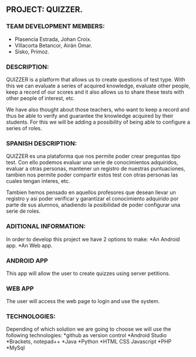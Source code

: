 ## PROJECT: QUIZZER.


### TEAM DEVELOPMENT MEMBERS:
* Plasencia Estrada, Johan Croix.
* Villacorta Betancor, Airán Omar.
* Sisko, Primoz.

### DESCRIPTION:
QUIZZER is a platform that allows us to create questions of test type. With this we can evaluate a series of acquired knowledge, evaluate other people, keep a record of our scores and it also allows us to share these tests with other people of interest, etc. 

We have also thought about those teachers, who want to keep a record and thus be able to verify and guarantee the knowledge acquired by their students. For this we will be adding a possibility of being able to configure a series of roles.

### SPANISH DESCRIPTION:
QUIZZER es una plataforma que nos permite poder crear preguntas tipo test. Con ello podemos evaluar una serie de conocimientos adquiridos, evaluar a otras personas, mantener un registro de nuestras puntuaciones, tambien nos permite poder compartir estos test con otras personas las cuales tengan interes, etc.

Tambien hemos pensado en aquellos profesores que desean llevar un registro y asi poder verificar y garantizar el conocimiento adquirido por parte de sus alumnos, añadiendo la posibilidad de poder configurar una serie de roles.  

### ADITIONAL INFORMATION:
In order to develop this project we have 2 options to make:
    *An Android app.
    *An Web app.

### ANDROID APP 
This app will allow the user to create quizzes using server petitions.

### WEB APP
The user will access the web page to login and use the system.

### TECHNOLOGIES:
Depending of which solution we are going to choose we will use the following technologies:
    *github as version control
    *Android Studio 
    *Brackets, notepad++
    *Java 
    *Python
    *HTML CSS Javascript 
    *PHP
    *MySql
